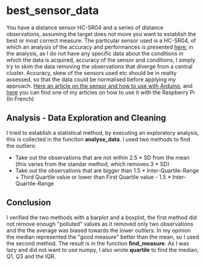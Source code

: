 # best_sensor_data

You have a distance sensor HC-SR04 and a series of distance observations, assuming the target does not move you want to establish the best or most correct measure.
The particular sensor used is a HC-SR04, of which an analysis of the accuracy and performances is presented [here:](https://app.box.com/s/sj7du1n32in2777rcoi2) in the analysis, as 
I do not have any specific data about the conditions in which the data is acquired, accuracy of the sensor and conditions, I simply try to skim the data removing the observations that diverge from a central cluster. Accuracy, skew of the sensors used etc should be in reality assessed, so that the data could be normalised before applying my approach.  [Here an article on the sensor and how to use with Arduino](https://randomnerdtutorials.com/complete-guide-for-ultrasonic-sensor-hc-sr04/), and [here](http://apprenons-python.c1.biz/2018/06/09/hc-sr04-capteur-de-distance/) you can find one of my articles on how to use it with the Raspberry Pi (In French) 

## Analysis - Data Exploration and Cleaning

I tried to establish a statistical method, by executing an exploratory analysis, this is collected in the funciton **analyse_data**. 
I used two methods to find the outliers: 

* Take out the observations that are not within 2.5 * SD from the mean (this varies from the standar method, which 
removes 3 * SD)
* Take out the observations that are bigger than 1.5 * Inter-Quartile-Range + Third Quartile value or lower than First Quartile value -  1.5 * Inter-Quartile-Range

## Conclusion
I verified the two methods with a barplot and a boxplot, the first method did not remove enough "polluted" values as it removed only two observations and the 
the average was biased towards the lower outliers. In my opinion the median represented the "good measure" better than the mean, so I used the second method. 
The result is in the function **find_measure**. As I was lazy and did not want to use numpy, I also wrote **quartile** to find the median, Q1, Q3 and the IQR. 
